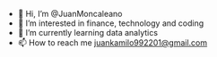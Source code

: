 - 👋 Hi, I’m @JuanMoncaleano
- 👀 I’m interested in finance, technology and coding
- 🌱 I’m currently learning data analytics
- 📫 How to reach me juankamilo992201@gmail.com

<!---
JuanMoncaleano/JuanMoncaleano is a ✨ special ✨ repository because its `README.md` (this file) appears on your GitHub profile.
You can click the Preview link to take a look at your changes.
--->
